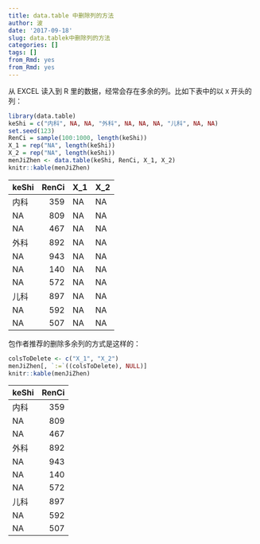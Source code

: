 ```yaml
---
title: data.table 中删除列的方法
author: 波
date: '2017-09-18'
slug: data.tablek中删除列的方法
categories: []
tags: []
from_Rmd: yes
from_Rmd: yes
---
```


从 EXCEL 读入到 R 里的数据，经常会存在多余的列。比如下表中的以 `X` 开头的列：


```r
library(data.table)
keShi = c("内科", NA, NA, "外科", NA, NA, NA, "儿科", NA, NA)
set.seed(123)
RenCi = sample(100:1000, length(keShi))
X_1 = rep("NA", length(keShi))
X_2 = rep("NA", length(keShi))
menJiZhen <- data.table(keShi, RenCi, X_1, X_2)
knitr::kable(menJiZhen)
```



|keShi | RenCi|X_1 |X_2 |
|:-----|-----:|:---|:---|
|内科  |   359|NA  |NA  |
|NA    |   809|NA  |NA  |
|NA    |   467|NA  |NA  |
|外科  |   892|NA  |NA  |
|NA    |   943|NA  |NA  |
|NA    |   140|NA  |NA  |
|NA    |   572|NA  |NA  |
|儿科  |   897|NA  |NA  |
|NA    |   592|NA  |NA  |
|NA    |   507|NA  |NA  |

包作者推荐的删除多余列的方式是这样的：

```r
colsToDelete <- c("X_1", "X_2")
menJiZhen[, `:=`((colsToDelete), NULL)]
knitr::kable(menJiZhen)
```



|keShi | RenCi|
|:-----|-----:|
|内科  |   359|
|NA    |   809|
|NA    |   467|
|外科  |   892|
|NA    |   943|
|NA    |   140|
|NA    |   572|
|儿科  |   897|
|NA    |   592|
|NA    |   507|

